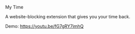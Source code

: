My Time

A website-blocking extension that gives you your time back.

Demo:
https://youtu.be/fG7gRY7imhQ
